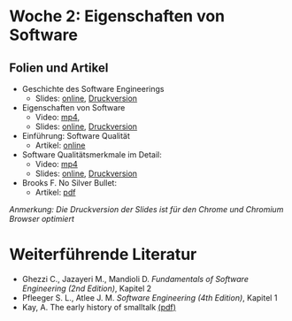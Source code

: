 # Woche 2: Eigenschaften von Software

## Folien und Artikel

* Geschichte des Software Engineerings
    * Slides: [online](./slides/history.html), [Druckversion]([online](./slides/history.html?print-pdf))
* Eigenschaften von Software
    *  Video:  [mp4](https://drive.switch.ch/index.php/s/8ZncsAs3acnZ45b),  
    *  Slides: [online](./slides/software-nature.html), [Druckversion](./slides/software-nature.html?print-pdf)
* Einführung: Software Qualität
    * Artikel: [online](articles/software-qualities-introduction.html)
* Software Qualitätsmerkmale im Detail: 
    * Video: [mp4](https://drive.switch.ch/index.php/s/S4dDqY5HAmTRKnw)
    * Slides: [online](./slides/software-qualities.html), [Druckversion](./slides/software-qualities.html?print-pdf)
* Brooks F. No Silver Bullet: 
    * Artikel: [pdf](http://worrydream.com/refs/Brooks-NoSilverBullet.pdf)

*Anmerkung: Die Druckversion der Slides ist für den Chrome und Chromium Browser optimiert*


# Weiterführende Literatur
* Ghezzi C., Jazayeri M., Mandioli D. *Fundamentals of Software Engineering (2nd Edition)*, Kapitel 2
* Pfleeger S. L., Atlee J. M. *Software Engineering (4th Edition)*, Kapitel 1
* Kay, A. The early history of smalltalk [(pdf)](http://worrydream.com/EarlyHistoryOfSmalltalk/)


